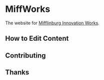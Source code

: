# MiffWorks

The website for [Mifflinburg Innovation Works](miff-works.github.io).

## How to Edit Content

## Contributing

## Thanks